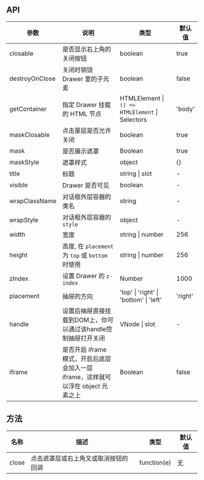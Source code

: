 ## API

| 参数 | 说明 | 类型 | 默认值 |
| --- | --- | --- | --- |
| closable | 是否显示右上角的关闭按钮 | boolean | true |
| destroyOnClose | 关闭时销毁 Drawer 里的子元素 | boolean | false |
| getContainer | 指定 Drawer 挂载的 HTML 节点 | HTMLElement \| `() => HTMLElement` \| Selectors | 'body' |
| maskClosable | 点击蒙层是否允许关闭 | boolean | true |
| mask | 是否展示遮罩 | Boolean | true |
| maskStyle | 遮罩样式 | object | {} |
| title | 标题 | string \| slot | - |
| visible | Drawer 是否可见 | boolean | - |
| wrapClassName | 对话框外层容器的类名 | string | - |
| wrapStyle | 对话框外层容器的`style` | object | - |
| width | 宽度 | string \| number | 256 |
| height | 高度, 在 `placement` 为 `top` 或 `bottom` 时使用 | string \| number | 256 |
| zIndex | 设置 Drawer 的 `z-index` | Number | 1000 |
| placement | 抽屉的方向 | 'top'  \| 'right' \| 'bottom' \| 'left' | 'right'|
| handle | 设置后抽屉直接挂载到DOM上，你可以通过该handle控制抽屉打开关闭 | VNode \| slot | - |
| iframe | 是否开启 iframe 模式，开启后底层会加入一层 iframe，这样就可以浮在 object 元素之上 | Boolean | false |

## 方法

| 名称 | 描述 | 类型 | 默认值 |
| --- | --- | --- | --- |
| close | 点击遮罩层或右上角叉或取消按钮的回调 | function(e) | 无 |

